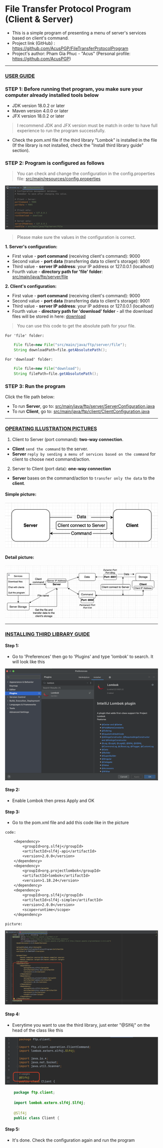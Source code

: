 # File Transfer Protocol Program (Client & Server)

- This is a simple program of presenting a menu of server's services based on client's command.
- Project link (GitHub) : https://github.com/AcusPGP/FileTransferProtocolProgram
- Project's author: Pham Gia Phuc - "Acus" (Personal profile: https://github.com/AcusPGP)

-----------------------------------
<ins>

### USER GUIDE

</ins>

### STEP 1: Before running thet program, you make sure your computer already installed tools below

- JDK version 18.0.2 or later
- Maven version 4.0.0 or later
- JFX version 18.0.2 or later

> I recommend JDK and JFX version must be match in order to have full experience to run the program successfully.

- Check the pom.xml file if the third library "Lombok" is installed in the file
  (If the library is not installed, check the "Install third library guide" section).

### STEP 2: Program is configured as follows

> You can check and change the configuration in the config.properties file: [src/main/resources/config.properties](src/main/resources/config.properties)

![](src/main/resources/readme.photo/img1.png)

> Please make sure the values in the configuration is correct.

**1. Server's configuration:**

- First value - **port command** (receiving client's command): 9000
- Second value - **port data** (transferring data to client's storage): 9001
- Third value - **server IP address**: your IP address or 127.0.0.1 (localhost)
- Fourth value - **directory path for 'file' folder**: [src/main/java/ftp/server/file](src/main/java/ftp/server/file)

**2. Client's configuration:**

- First value - **port command** (receiving client's command): 9000
- Second value - **port data** (transferring data to client's storage): 9001
- Third value - **server IP address**: your IP address or 127.0.0.1 (localhost)
- Fourth value - **directory path for 'download' folder** - all the download files will be stored in here: [download](download)

> You can use this code to get the absolute path for your file.

`For 'file' folder:`

```java
    File file=new File("src/main/java/ftp/server/file");
    String downloadPath=file.getAbsolutePath();
```

`For 'download' folder:`

```java
    File file=new File("download");
    String filePath=file.getAbsolutePath();
```

### STEP 3: Run the program
Click the file path below:

- To run **Server**, go to: [src/main/java/ftp/server/ServerConfiguration.java](src/main/java/ftp/server/ServerConfiguration.java)
- To run **Client**, go to: [src/main/java/ftp/client/ClientConfiguration.java](src/main/java/ftp/client/ClientConfiguration.java)

-----------------------------------
<ins>

### OPERATING ILLUSTRATION PICTURES

</ins>

1. Client to Server (port command): **two-way connection**.

- **Client** `send the command` to the server. 
- **Server** `reply by sending a menu of services based on the command` for
client to choose next command/action.

2. Server to Client (port data): **one-way connection**

- **Server** bases on the command/action to `transfer only the data` to the **client**.

#### Simple picture:

![](src/main/resources/readme.photo/img2.png)

#### Detail picture:

![](src/main/resources/readme.photo/img3.png)

-----------------------------------
<ins>

### INSTALLING THIRD LIBRARY GUIDE

</ins>

#### Step 1: 

- Go to 'Preferences' then go to 'Plugins' and type 'lombok' to search. It will look like this

![](src/main/resources/readme.photo/img4.png)


#### Step 2: 

- Enable Lombok then press Apply and OK

#### Step 3: 

- Go to the pom.xml file and add this code like in the picture

`code:`

```
    <dependency>
        <groupId>org.slf4j</groupId>
        <artifactId>slf4j-api</artifactId>
        <version>2.0.0</version>
    </dependency>
    <dependency>
        <groupId>org.projectlombok</groupId>
        <artifactId>lombok</artifactId>
        <version>1.18.24</version>
    </dependency>
    <dependency>
        <groupId>org.slf4j</groupId>
        <artifactId>slf4j-simple</artifactId>
        <version>2.0.0</version>
        <scope>runtime</scope>
    </dependency>
```

`picture:`

![](src/main/resources/readme.photo/img5.png)

#### Step 4: 

- Everytime you want to use the third library, just enter "@Slf4j" on the head of the class like this

![](src/main/resources/readme.photo/img6.png)

```java
    package ftp.client;
    
    import lombok.extern.slf4j.Slf4j;
        
    @Slf4j 
    public class Client {
```

#### Step 5: 

- It's done. Check the configuration again and run the program



